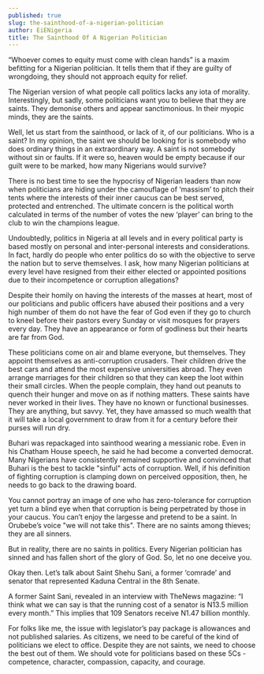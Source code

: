 ```yaml
---
published: true
slug: the-sainthood-of-a-nigerian-politician
author: EiENigeria
title: The Sainthood Of A Nigerian Politician
---
```

“Whoever comes to equity must come with clean hands” is a maxim befitting for a Nigerian politician. It tells them that if they are guilty of wrongdoing, they should not approach equity for relief.

The Nigerian version of what people call politics lacks any iota of morality. Interestingly, but sadly, some politicians want you to believe that they are saints. They demonise others and appear sanctimonious. In their myopic minds, they are the saints.

Well, let us start from the sainthood, or lack of it, of our politicians. Who is a saint? In my opinion, the saint we should be looking for is somebody who does ordinary things in an extraordinary way. A saint is not somebody without sin or faults. If it were so, heaven would be empty because if our guilt were to be marked, how many Nigerians would survive?

There is no best time to see the hypocrisy of Nigerian leaders than now when politicians are hiding under the camouflage of ‘massism’ to pitch their tents where the interests of their inner caucus can be best served, protected and entrenched. The ultimate concern is the political worth calculated in terms of the number of votes the new ‘player’ can bring to the club to win the champions league.

Undoubtedly, politics in Nigeria at all levels and in every political party is based mostly on personal and inter-personal interests and considerations. In fact, hardly do people who enter politics do so with the objective to serve the nation but to serve themselves. I ask, how many Nigerian politicians at every level have resigned from their either elected or appointed positions due to their incompetence or corruption allegations?

Despite their homily on having the interests of the masses at heart, most of our politicians and public officers have abused their positions and a very high number of them do not have the fear of God even if they go to church to kneel before their pastors every Sunday or visit mosques for prayers every day. They have an appearance or form of godliness but their hearts are far from God.

These politicians come on air and blame everyone, but themselves. They appoint themselves as anti-corruption crusaders. Their children drive the best cars and attend the most expensive universities abroad. They even arrange marriages for their children so that they can keep the loot within their small circles. When the people complain, they hand out peanuts to quench their hunger and move on as if nothing matters. These saints have never worked in their lives. They have no known or functional businesses. They are anything, but savvy. Yet, they have amassed so much wealth that it will take a local government to draw from it for a century before their purses will run dry.

Buhari was repackaged into sainthood wearing a messianic robe. Even in his Chatham House speech, he said he had become a converted democrat. Many Nigerians have consistently remained supportive and convinced that Buhari is the best to tackle "sinful" acts of corruption. Well, if his definition of fighting corruption is clamping down on perceived opposition, then, he needs to go back to the drawing board.

You cannot portray an image of one who has zero-tolerance for corruption yet turn a blind eye when that corruption is being perpetrated by those in your caucus. You can’t enjoy the largesse and pretend to be a saint. In Orubebe’s voice "we will not take this". There are no saints among thieves; they are all sinners.

But in reality, there are no saints in politics. Every Nigerian politician has sinned and has fallen short of the glory of God. So, let no one deceive you.

Okay then. Let’s talk about Saint Shehu Sani, a former ‘comrade’ and senator that represented Kaduna Central in the 8th Senate.

A former Saint Sani, revealed in an interview with TheNews magazine: ‎“I think what we can say is that the running cost of a senator is N13.5 million every month.” This implies that 109 Senators receive N1.47 billion monthly.

For folks like me, the issue with legislator’s pay package is allowances and not published salaries. As citizens, we need to be careful of the kind of politicians we elect to office. Despite they are not saints, we need to choose the best out of them. We should vote for politicians based on these 5Cs - competence, character, compassion, capacity, and courage.